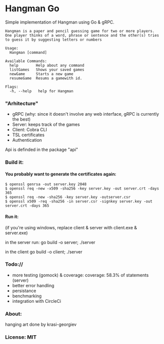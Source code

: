 # Hangman Go

Simple implementation of Hangman using Go & gRPC.

~~~~
Hangman is a paper and pencil guessing game for two or more players.
One player thinks of a word, phrase or sentence and the other(s) tries to guess it by suggesting letters or numbers

Usage:
  Hangman [command]

Available Commands:
  help        Help about any command
  listGames   Shows your saved games
  newGame     Starts a new game
  resumeGame  Resums a gamewith id.

Flags:
  -h, --help   help for Hangman
  ~~~~

### "Arhitecture"

- gRPC (why: since it doesn't involve any web interface, gRPC is currently the best)
- Server: keeps track of the games
- Client: Cobra CLI
- TSL certificates
- Authentication

Api is definded in the package "api"


### Build it:

#### You probably want to generate the certificates again:

~~~~
$ openssl genrsa -out server.key 2048
$ openssl req -new -x509 -sha256 -key server.key -out server.crt -days 365
$ openssl req -new -sha256 -key server.key -outserver.csr
$ openssl x509 -req -sha256 -in server.csr -signkey server.key -out server.crt -days 365
~~~~

#### Run it:
(if you're using windows, replace client & server with client.exe & server.exe)

in the server run:
go build -o server; ./server

in the client
go build -o client; ./server

### Todo://

- more testing (gomock) & coverage: coverage: 58.3% of statements (server)
- better error handling
- persistance
- benchmarking
- integration with CircleCi

### About:

hanging art done by krasi-georgiev

### License: MIT
